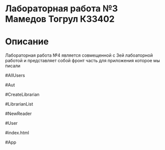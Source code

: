 # Лабораторная работа №3 Мамедов Тогрул К33402

# Описание

Лабораторная работа №4 является совмещенной с 3ей лабоаторной работой и представляет собой фронт часть 
для приложения которое мы писали

#AllUsers

<template>
  <div class="container mt-5">
    <h1 class="text-center mb-4">All Users</h1>
    <router-link to="/new-reader" class="btn btn-primary mt-3">Add new user</router-link>
    <table class="table">
      <thead>
      <tr>
        <th>ID</th>
        <th>Username</th>
        <th>Email</th>
        <th>Age</th>
        <th>Profile</th>
      </tr>
      </thead>
      <tbody>
      <tr v-for="user in users" :key="user.id">
        <td>{{ user.id }}</td>
        <td>{{ user.username }}</td>
        <td>{{ user.email }}</td>
        <td>{{ user.age }}</td>
        <td><router-link :to="'users/' + user.id">Profile</router-link></td>
      </tr>
      </tbody>
    </table>
  </div>
</template>

<script>
import axios from 'axios';

export default {
  data() {
    return {
      users: [],
    }
  },
  async mounted() {
    try {
      const response = await axios.get('http://localhost:8001/readers/', {
        headers: {
          'accept': 'application/json',
          'X-CSRFToken': 'qLPcRBcn40VgMGedRMMMybZTJCicmmuv4wvbh3o60LBo4uhSiirKpoPYY1KAlNpQ',
        },
      });
      this.users = response.data;
    } catch (error) {
      console.log(error);
    }
  },
}
</script>


#Aut

<template>
  <div class="container">
    <h1 class="mt-5">Login</h1>
    <div v-if="isLoggedIn">You're already logged in!</div>
    <div v-else>
      <form class="mt-4" @submit.prevent="login">
        <div class="mb-3">
          <label class="form-label" for="username">Username:</label>
          <input id="username" v-model="username" class="form-control" required type="text">
        </div>
        <div class="mb-3">
          <label class="form-label" for="password">Password:</label>
          <input id="password" v-model="password" class="form-control" required type="password">
        </div>
        <button class="btn btn-primary" type="submit">Login</button>
      </form>
  </div>

  </div>
</template>

<script>
import axios from 'axios';

export default {
  data() {
    return {
      username: '',
      password: '',
    }
  },
  computed: {
    isLoggedIn() {
      return localStorage.getItem('accessToken');
    }
  },
  methods: {
    async login() {
      try {
        const response = await axios.post('http://localhost:8001/jwt/create/', {
              username: this.username,
              password: this.password,
            },
            {
              headers: {
                'accept': 'application/json',
                'Content-Type': 'application/json',
                'X-CSRFToken': 'qLPcRBcn40VgMGedRMMMybZTJCicmmuv4wvbh3o60LBo4uhSiirKpoPYY1KAlNpQ'
              }
            });
        const accessToken = response.data.access;
        localStorage.setItem('accessToken', accessToken);
        location.reload(); // Reload the page
      } catch (error) {
        console.log(error);
      }
    }
  }
}
</script>

#CreateLibrarian

<template>
  <div class="container my-5">
    <h1>Create Librarian</h1>
    <form @submit.prevent="createLibrarian">
      <div class="mb-3">
        <label for="username" class="form-label">Username</label>
        <input type="text" class="form-control" id="username" v-model="username" required>
      </div>
      <div class="mb-3">
        <label for="password" class="form-label">Password</label>
        <input type="password" class="form-control" id="password" v-model="password" required>
      </div>
      <div class="mb-3">
        <label for="email" class="form-label">Email</label>
        <input type="email" class="form-control" id="email" v-model="email" required>
      </div>
      <div class="mb-3">
        <label for="firstName" class="form-label">First Name</label>
        <input type="text" class="form-control" id="firstName" v-model="firstName" required>
      </div>
      <div class="mb-3">
        <label for="lastName" class="form-label">Last Name</label>
        <input type="text" class="form-control" id="lastName" v-model="lastName" required>
      </div>
      <div class="mb-3">
        <label for="age" class="form-label">Age</label>
        <input type="number" class="form-control" id="age" v-model="age" required>
      </div>
      <div class="mb-3">
        <label for="library" class="form-label">Library</label>
        <input type="number" class="form-control" id="library" v-model="library" required>
      </div>
      <button type="submit" class="btn btn-primary">Create</button>
    </form>
  </div>
</template>

<script>
import axios from 'axios';

export default {
  name: 'CreateLibrarian',
  data() {
    return {
      username: '',
      password: '',
      email: '',
      firstName: '',
      lastName: '',
      age: null,
      library: null
    }
  },
  methods: {
    createLibrarian() {
      axios.post('http://localhost:8001/librarians/', {
        username: this.username,
        password: this.password,
        email: this.email,
        is_active: true,
        first_name: this.firstName,
        last_name: this.lastName,
        age: this.age,
        library: this.library
      }, {
        headers: {
          'X-CSRFToken': localStorage.getItem('accessToken'),
          'Authorization': `Bearer ${localStorage.getItem('accessToken')}`
        }
      })
          .then(() => {
            this.$router.push('/librarians');
          })
          .catch(error => {
            console.log(error);
          });
    }
  }
}
</script>

#LibrarianList

<template>
  <div class="container py-4">
    <h2 class="mb-4">Librarians List</h2>
    <router-link to="/add-librarian" class="btn btn-primary mt-3">Add new librarian</router-link>

    <table class="table table-striped">
      <thead>
      <tr>
        <th scope="col">#</th>
        <th scope="col">Username</th>
        <th scope="col">Email</th>
        <th scope="col">Library</th>
      </tr>
      </thead>
      <tbody>
      <tr v-for="(librarian, index) in librarians" :key="librarian.id">
        <th scope="row">{{ index + 1 }}</th>
        <td>{{ librarian.username }}</td>
        <td>{{ librarian.email }}</td>
        <td>{{ librarian.library }}</td>
      </tr>
      </tbody>
    </table>
  </div>
</template>

<script>
import axios from 'axios'

export default {
  name: 'LibrarianList',
  data() {
    return {
      librarians: [],
    }
  },
  mounted() {
    this.loadLibrarians()
  },
  methods: {
    loadLibrarians() {
      axios.get('http://localhost:8001/librarians/')
          .then(response => {
            this.librarians = response.data
          })
          .catch(error => {
            console.log(error)
          })
    },
  },
}
</script>

#NewReader

<template>
  <div class="container mt-5">
    <h1 class="mb-4">Add New User</h1>
    <form @submit.prevent="submitForm">
      <div class="mb-3">
        <label for="username" class="form-label">Username</label>
        <input type="text" class="form-control" id="username" v-model="formData.username" required>
      </div>
      <div class="mb-3">
        <label for="password" class="form-label">Password</label>
        <input type="password" class="form-control" id="password" v-model="formData.password" required>
      </div>
      <div class="mb-3">
        <label for="email" class="form-label">Email</label>
        <input type="email" class="form-control" id="email" v-model="formData.email" required>
      </div>
      <div class="mb-3">
        <label for="firstName" class="form-label">First Name</label>
        <input type="text" class="form-control" id="firstName" v-model="formData.first_name" required>
      </div>
      <div class="mb-3">
        <label for="lastName" class="form-label">Last Name</label>
        <input type="text" class="form-control" id="lastName" v-model="formData.last_name" required>
      </div>
      <div class="mb-3">
        <label for="age" class="form-label">Age</label>
        <input type="number" class="form-control" id="age" v-model="formData.age" required>
      </div>
      <button type="submit" class="btn btn-primary">Add User</button>
    </form>
  </div>
</template>

<script>
import axios from 'axios';

export default {
  data() {
    return {
      formData: {
        username: '',
        password: '',
        email: '',
        first_name: '',
        last_name: '',
        age: null,
      }
    }
  },
  methods: {
    async submitForm() {
      try {
        const response = await axios.post('http://localhost:8001/readers/', this.formData, {
          headers: {
            'accept': 'application/json',
            'Content-Type': 'application/json',
            'X-CSRFToken': 'qLPcRBcn40VgMGedRMMMybZTJCicmmuv4wvbh3o60LBo4uhSiirKpoPYY1KAlNpQ',
            'Authorization': `Bearer ${localStorage.getItem('accessToken')}`
          }
        });
        console.log(response.data);
        // Redirect to the users list page
        this.$router.push('/users');
      } catch (error) {
        console.log(error);
      }
    }
  }
}
</script>

#User

<template>
  <div class="container mt-5">
    <h1 class="text-center mb-4">User ID: {{ user.id }}</h1>
    <table class="table">
      <tr>
        <th>Username:</th>
        <td>{{ user.username }}</td>
      </tr>
      <tr>
        <th>Email:</th>
        <td>{{ user.email }}</td>
      </tr>
      <tr>
        <th>Age:</th>
        <td>{{ user.age }}</td>
      </tr>
    </table>
  </div>
</template>

<script>
import axios from 'axios';

export default {
  data() {
    return {
      user: {},
    }
  },
  async mounted() {
    try {
      const userId = this.$route.params.id;
      const response = await axios.get(`http://localhost:8001/readers/${userId}/`, {
        headers: {
          'accept': 'application/json',
          'X-CSRFToken': 'qLPcRBcn40VgMGedRMMMybZTJCicmmuv4wvbh3o60LBo4uhSiirKpoPYY1KAlNpQ',
        },
      });
      this.user = response.data;
    } catch (error) {
      console.log(error);
    }
  },
}
</script>

#index.html

<!DOCTYPE html>
<html lang="en">
  <head>
    <meta charset="UTF-8">
    <link rel="icon" href="/favicon.ico">
    <meta name="viewport" content="width=device-width, initial-scale=1.0">
      <link href="https://cdn.jsdelivr.net/npm/bootstrap@5.3.0-alpha1/dist/css/bootstrap.min.css" rel="stylesheet" integrity="sha384-GLhlTQ8iRABdZLl6O3oVMWSktQOp6b7In1Zl3/Jr59b6EGGoI1aFkw7cmDA6j6gD" crossorigin="anonymous">
      <script src="https://cdn.jsdelivr.net/npm/@popperjs/core@2.11.6/dist/umd/popper.min.js" integrity="sha384-oBqDVmMz9ATKxIep9tiCxS/Z9fNfEXiDAYTujMAeBAsjFuCZSmKbSSUnQlmh/jp3" crossorigin="anonymous"></script>
      <script src="https://cdn.jsdelivr.net/npm/bootstrap@5.3.0-alpha1/dist/js/bootstrap.min.js" integrity="sha384-mQ93GR66B00ZXjt0YO5KlohRA5SY2XofN4zfuZxLkoj1gXtW8ANNCe9d5Y3eG5eD" crossorigin="anonymous"></script>
    <title>Vite App</title>
  </head>
  <body>
    <div id="app"></div>
    <script type="module" src="/src/main.js"></script>
  </body>
</html>

#App

<template>
  <div id="app">
    <header>
      <nav class="navbar navbar-expand-lg navbar-light bg-light">
        <div class="container-fluid">
          <router-link to="/" class="navbar-brand">Home</router-link>
          <button class="navbar-toggler" type="button" data-bs-toggle="collapse" data-bs-target="#navbarNav"
                  aria-controls="navbarNav" aria-expanded="false" aria-label="Toggle navigation">
            <span class="navbar-toggler-icon"></span>
          </button>
          <div class="collapse navbar-collapse" id="navbarNav">
            <ul class="navbar-nav">
              <li class="nav-item">
                <router-link to="/dashboard" class="nav-link">Dashboard</router-link>
              </li>
              <li v-if="isLoggedIn" class="nav-item">
                <button class="nav-link btn btn-link" @click="logout">Logout</button>
              </li>
              <li v-else class="nav-item">
                <router-link to="/login" class="nav-link">Login</router-link>
              </li>
            </ul>
          </div>
        </div>
      </nav>
    </header>

    <main class="container my-3">
      <router-view></router-view>
    </main>
  </div>
</template>

<script>
export default {
  computed: {
    isLoggedIn() {
      return localStorage.getItem('accessToken');
    }
  },
  methods: {
    logout() {
      localStorage.removeItem('accessToken');
      location.reload();
      // Redirect to the login page
    }
  }
}
</script>


